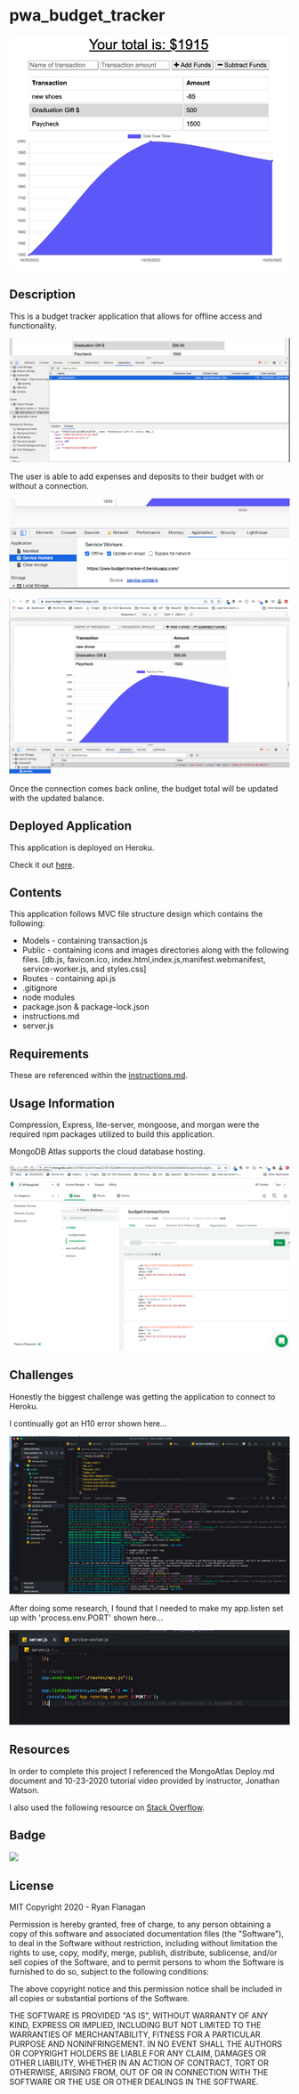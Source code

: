 # pwa_budget_tracker

![](./public/images/budget__tracker_app.png)

## Description
This is a budget tracker application that allows for offline access and functionality.

![](./public/images/offline_transaction_data_cache.png)

The user is able to add expenses and deposits to their budget with or without a connection.

![](./public/images/showing_offline.png)

![](./public/images/new_shoes_loads_in_pending.png)


Once the connection comes back online, the budget total will be updated with the updated balance.


## Deployed Application
This application is deployed on Heroku.

Check it out [here](https://pwa-budget-tracker-rf.herokuapp.com/).

## Contents
This application follows MVC file structure design which contains the following:

* Models - containing transaction.js
* Public - containing icons and images directories along with the following files. 
    [db.js, favicon.ico, index.html,index.js,manifest.webmanifest, service-worker.js, and styles.css]
* Routes - containing api.js
* .gitignore
* node modules
* package.json & package-lock.json
* instructions.md
* server.js

## Requirements
These are referenced within the [instructions.md](./instructions.md).

## Usage Information
Compression, Express, lite-server, mongoose, and morgan were the required npm packages utilized to build this application.

MongoDB Atlas supports the cloud database hosting.

![](./public/images/budget_transactions_atlas.png)

## Challenges

Honestly the biggest challenge was getting the application to connect to Heroku.

I continually got an H10 error shown here...

![](./public/images/heroku_application_issue.png)

After doing some research, I found that I needed to make my app.listen set up with 'process.env.PORT' shown here...

![](./public/images/application_load_solution.png)


## Resources
In order to complete this project I referenced the MongoAtlas Deploy.md document and 10-23-2020 tutorial video provided by instructor, Jonathan Watson.

I also used the following resource on [Stack Overflow](https://stackoverflow.com/questions/14322989/first-heroku-deploy-failed-error-code-h10).

## Badge
![](https://img.shields.io/badge/RFlanagan82-Do%20it%20for%20the%20users-green)

## License
MIT Copyright 2020 - Ryan Flanagan

Permission is hereby granted, free of charge, to any person obtaining a copy of this software and associated documentation files (the "Software"), to deal in the Software without restriction, including without limitation the rights to use, copy, modify, merge, publish, distribute, sublicense, and/or sell copies of the Software, and to permit persons to whom the Software is furnished to do so, subject to the following conditions:

The above copyright notice and this permission notice shall be included in all copies or substantial portions of the Software.

THE SOFTWARE IS PROVIDED "AS IS", WITHOUT WARRANTY OF ANY KIND, EXPRESS OR IMPLIED, INCLUDING BUT NOT LIMITED TO THE WARRANTIES OF MERCHANTABILITY, FITNESS FOR A PARTICULAR PURPOSE AND NONINFRINGEMENT. IN NO EVENT SHALL THE AUTHORS OR COPYRIGHT HOLDERS BE LIABLE FOR ANY CLAIM, DAMAGES OR OTHER LIABILITY, WHETHER IN AN ACTION OF CONTRACT, TORT OR OTHERWISE, ARISING FROM, OUT OF OR IN CONNECTION WITH THE SOFTWARE OR THE USE OR OTHER DEALINGS IN THE SOFTWARE.